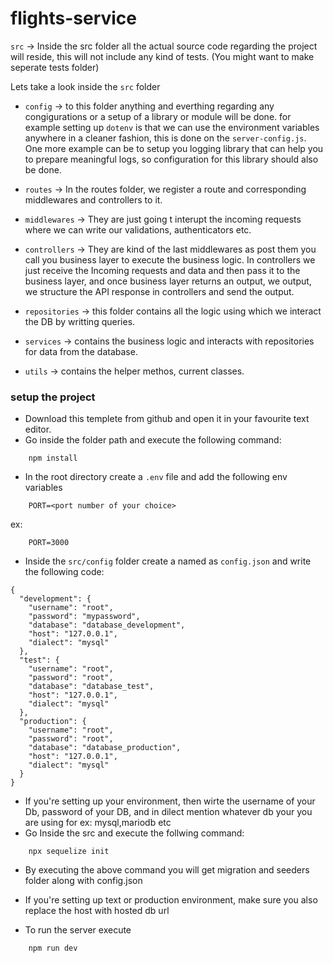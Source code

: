 # flights-service
`src` -> Inside the src folder all the actual source code regarding the project will reside, this will not include any kind of tests. (You might want to make seperate tests folder)

Lets take a look inside the `src` folder

- `config` -> to this folder anything and everthing regarding any congigurations or a setup of a library or module will be done. for example setting up `dotenv` is that we can use the environment variables anywhere in a cleaner fashion, this is done on the `server-config.js`. One more example can be to setup you logging library that can help you to prepare meaningful logs, so configuration for this library should also be done.

- `routes` -> In the routes folder, we register a route and corresponding middlewares and controllers to it.

- `middlewares` -> They are just going t interupt the incoming requests where we can write our validations, authenticators etc.

- `controllers` -> They are kind of the last middlewares as post them you call you business layer to execute the business logic. In controllers we just receive the Incoming requests and data and then pass it to the business layer, and once business layer returns an output, we output, we structure the API response in controllers and send the output.

- `repositories` -> this folder contains all the logic using which we interact the DB by writting queries.

- `services` -> contains the business logic and interacts with repositories for data from the database.

- `utils` -> contains the helper methos, current classes.

### setup the project

- Download this templete from github and open it in your favourite text editor.
- Go inside the folder path and execute the following command:
```
    npm install
```

- In the root directory create a `.env` file and add the following env variables
```
    PORT=<port number of your choice>
```
ex:
```
    PORT=3000
```

- Inside the `src/config` folder create a named as `config.json` and write the 
following code:
```
{
  "development": {
    "username": "root",
    "password": "mypassword",
    "database": "database_development",
    "host": "127.0.0.1",
    "dialect": "mysql"
  },
  "test": {
    "username": "root",
    "password": "root",
    "database": "database_test",
    "host": "127.0.0.1",
    "dialect": "mysql"
  },
  "production": {
    "username": "root",
    "password": "root",
    "database": "database_production",
    "host": "127.0.0.1",
    "dialect": "mysql"
  }
}

``` 
- If you're setting up your environment, then wirte the username of your Db, password of your DB, and in dilect mention whatever db your you are using for ex: mysql,mariodb etc
- Go Inside the src and execute the follwing command:
```
    npx sequelize init
```
- By executing the above command you will get migration and seeders folder along with config.json
- If you're setting up text or
production environment, make sure you also replace the host with hosted db url

- To run the server execute
```
    npm run dev
```

